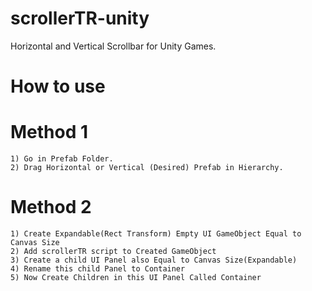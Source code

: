 # scrollerTR-unity
Horizontal and Vertical Scrollbar for Unity Games.
# How to use
# Method 1
    1) Go in Prefab Folder.
    2) Drag Horizontal or Vertical (Desired) Prefab in Hierarchy.
# Method 2
    1) Create Expandable(Rect Transform) Empty UI GameObject Equal to Canvas Size 
    2) Add scrollerTR script to Created GameObject
    3) Create a child UI Panel also Equal to Canvas Size(Expandable)
    4) Rename this child Panel to Container
    5) Now Create Children in this UI Panel Called Container
